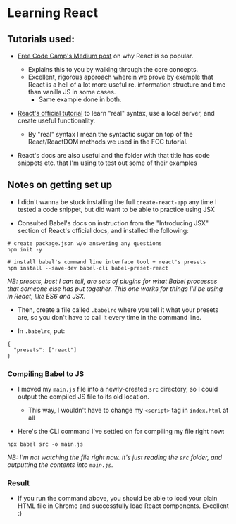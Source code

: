 # Learning React

## Tutorials used:

- [Free Code Camp's Medium post](https://medium.freecodecamp.org/yes-react-is-taking-over-front-end-development-the-question-is-why-40837af8ab76) on why React is so popular.
	- Explains this to you by walking through the core concepts.
	- Excellent, rigorous approach wherein we prove by example that React is a hell of a lot more useful re. information structure and time than vanilla JS in some cases.
		- Same example done in both.

- [React's official tutorial](https://reactjs.org/tutorial/tutorial.html) to learn "real" syntax, use a local server, and create useful functionality.
	- By "real" syntax I mean the syntactic sugar on top of the React/ReactDOM methods we used in the FCC tutorial.

- React's docs are also useful and the folder with that title has code snippets etc. that I'm using to test out some of their examples

## Notes on getting set up

- I didn't wanna be stuck installing the full `create-react-app` any time I tested a code snippet, but did want to be able to practice using JSX

- Consulted Babel's docs on instruction from the "Introducing JSX" section of React's official docs, and installed the following:

```
# create package.json w/o answering any questions
npm init -y

# install babel's command line interface tool + react's presets
npm install --save-dev babel-cli babel-preset-react
```

*NB: presets, best I can tell, are sets of plugins for what Babel processes that someone else has put together. This one works for things I'll be using in React, like ES6 and JSX.*

- Then, create a file called `.babelrc` where you tell it what your presets are, so you don't have to call it every time in the command line.

- In `.babelrc`, put:

```
{
  "presets": ["react"]
}
```

### Compiling Babel to JS

- I moved my `main.js` file into a newly-created `src` directory, so I could output the compiled JS file to its old location.
	- This way, I wouldn't have to change my `<script>` tag in `index.html` at all

- Here's the CLI command I've settled on for compiling my file right now:

```
npx babel src -o main.js
```

*NB: I'm not watching the file right now. It's just reading the `src` folder, and outputting the contents into `main.js`.*

### Result

- If you run the command above, you should be able to load your plain HTML file in Chrome and successfully load React components. Excellent :)